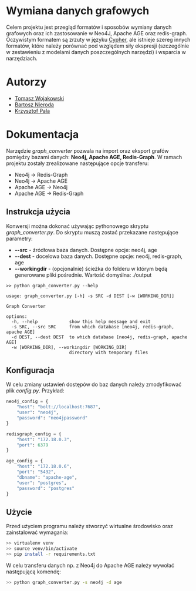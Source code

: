 # Wymiana danych grafowych

Celem projektu jest przegląd formatów i sposobów wymiany danych grafowych oraz ich zastosowanie w Neo4J, Apache AGE oraz redis-graph. Oczywistym formatem są zrzuty w języku [Cypher](https://en.wikipedia.org/wiki/Cypher_(query_language)), ale istnieje szereg innych formatów, które należy porównać pod względem siły ekspresji (szczególnie w zestawieniu z modelami danych poszczególnych narzędzi) i wsparcia w narzędziach.

# Autorzy

- [Tomasz Wojakowski](https://github.com/Wojaqqq)
- [Bartosz Nieroda](https://github.com/qymaensheel)
- [Krzysztof Pala](https://github.com/pallovsky)

# Dokumentacja

Narzędzie *graph_converter* pozwala na import oraz eksport grafów pomiędzy bazami danych: **Neo4j, Apache AGE, Redis-Graph**. W ramach projektu zostały zrealizowane następujące opcje transferu:

- Neo4j -> Redis-Graph
- Neo4j -> Apache AGE
- Apache AGE -> Neo4j
- Apache AGE -> Redis-Graph


## Instrukcja użycia

Konwersji można dokonać używając pythonowego skryptu *graph_converter.py*. Do skryptu muszą zostać przekazane następujące parametry:
- **--src** - źródłowa baza danych. Dostępne opcje: neo4j, age
- **--dest** - docelowa baza danych. Dostępne opcje: neo4j, redis-graph, age
- **--workingdir** - (opcjonalnie) ścieżka do folderu w którym będą generowane pliki pośrednie. Wartość domyślna: ./output
```
>> python graph_converter.py --help

usage: graph_converter.py [-h] -s SRC -d DEST [-w [WORKING_DIR]]

Graph Converter

options:
  -h, --help            show this help message and exit
  -s SRC, --src SRC     from which database [neo4j, redis-graph, apache AGE]
  -d DEST, --dest DEST  to which database [neo4j, redis-graph, apache AGE]
  -w [WORKING_DIR], --workingdir [WORKING_DIR]
                        directory with temporary files
```

## Konfiguracja

W celu zmiany ustawień dostępów do baz danych należy zmodyfikować plik *config.py*. Przykład:

```python
neo4j_config = {
    "host": "bolt://localhost:7687",
    "user": "neo4j",
    "password": "neo4jpassword"
}

redisgraph_config = {
    "host": "172.18.0.3",
    "port": 6379
}

age_config = {
    "host": "172.18.0.6",
    "port": "5432",
    "dbname": "apache-age",
    "user": "postgres",
    "password": "postgres"
}
```

## Użycie

Przed użyciem programu należy stworzyć wirtualne środowisko oraz zainstalować wymagania:
```bash
>> virtualenv venv
>> source venv/bin/activate
>> pip install -r requirements.txt
```

W celu transferu danych np. z Neo4j do Apache AGE należy wywołać następującą komendę:

```bash
>> python graph_converter.py -s neo4j -d age
```
